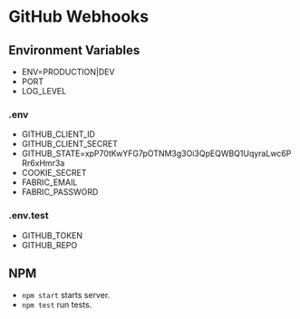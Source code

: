GitHub Webhooks
===============

## Environment Variables

- ENV=PRODUCTION|DEV
- PORT
- LOG_LEVEL

### .env

- GITHUB_CLIENT_ID
- GITHUB_CLIENT_SECRET
- GITHUB_STATE=xpP70tKwYFG7pOTNM3g3Oi3QpEQWBQ1UqyraLwc6PRr6xHmr3a
- COOKIE_SECRET
- FABRIC_EMAIL
- FABRIC_PASSWORD

### .env.test

- GITHUB_TOKEN
- GITHUB_REPO

## NPM

- `npm start` starts server.
- `npm test` run tests.
